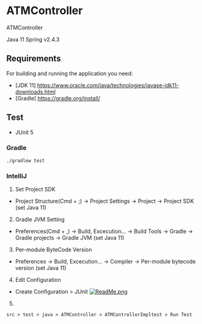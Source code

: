 # ATMController

ATMController

Java 11
Spring v2.4.3 

## Requirements

For building and running the application you need:

- [JDK 11] https://www.oracle.com/java/technologies/javase-jdk11-downloads.html
- [Gradle] https://gradle.org/install/

## Test
- JUnit 5

### Gradle
```
./gradlew test
```

### IntelliJ

1) Set Project SDK
- Project Structure(Cmd + ;) -> Project Settings -> Project -> Project SDK (set Java 11)

2) Gradle JVM Setting
- Preferences(Cmd + ,) -> Build, Excecution... -> Build Tools -> Gradle -> Gradle projects -> Gradle JVM (set Java 11)

3) Per-module ByteCode Version
- Preferences -> Build, Excecution... -> Compiler -> Per-module bytecode version (set Java 11)

4) Edit Configuration
- Create Configuration > JUnit 
[![ReadMe.png](https://i.postimg.cc/Wbv1TDJm/ReadMe.png)](https://postimg.cc/5jsVm2gj)

5)
```
src > test > java > ATMController > ATMControllerImpltest > Run Test
```
